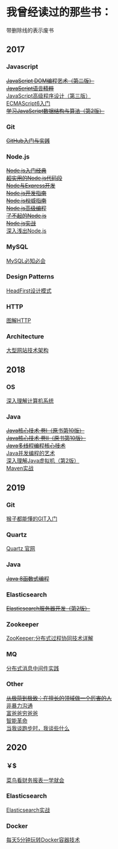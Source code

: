 # 我曾经读过的那些书：
带删除线的表示废书


## 2017

### Javascript
[~~JavaScript DOM编程艺术（第二版）~~](https://book.douban.com/subject/6038371/)   
[~~JavaScript语言精粹~~](https://book.douban.com/subject/3590768/)      
[JavaScript高级程序设计（第三版）](https://book.douban.com/subject/10546125/)  
[ECMAScript6入门](https://book.douban.com/subject/25966265/)  
[~~学习JavaScript数据结构与算法（第2版）~~](https://book.douban.com/subject/27129352/)

### Git
[~~GitHub入门与实践~~](https://book.douban.com/subject/26462816/)   

### Node.js
[~~Node.js入门经典~~](https://book.douban.com/subject/23780706/)  
[~~超实用的Node.js代码段~~](https://book.douban.com/subject/26658600/)  
[~~Node与Express开发~~](https://book.douban.com/subject/26301434/)   
[~~Node.js开发指南~~](https://book.douban.com/subject/10789820/)    
[~~Node.js权威指南~~](https://book.douban.com/subject/25892704/)  
[~~Node.js高级编程~~](https://book.douban.com/subject/25799431/)  
[~~了不起的Node.js~~](https://book.douban.com/subject/25767596/)  
[~~Node.js实战~~](https://book.douban.com/subject/25870705/)  
[深入浅出Node.js](https://book.douban.com/subject/25768396/) 

### MySQL
[MySQL必知必会](https://book.douban.com/subject/3354490/) 

### Design Patterns
[HeadFirst设计模式](https://book.douban.com/subject/2243615/)  

### HTTP
[图解HTTP](https://book.douban.com/subject/25863515/) 

### Architecture
[大型网站技术架构](https://book.douban.com/subject/25723064/)  

## 2018

### OS
[深入理解计算机系统](https://book.douban.com/subject/26912767/) 

### Java
[~~Java核心技术·卷I（原书第10版）~~](https://book.douban.com/subject/26880667/)  
[~~Java核心技术·卷II（原书第10版）~~](https://book.douban.com/subject/27165931/)  
[~~Java多线程编程核心技术~~](https://book.douban.com/subject/26555197/)  
[Java并发编程的艺术](https://book.douban.com/subject/26591326/)  
[深入理解Java虚拟机（第2版）](https://book.douban.com/subject/24722612/)   
[Maven实战](https://book.douban.com/subject/5345682/)  

## 2019

### Git  
[猴子都能懂的GIT入门](https://backlog.com/git-tutorial/cn/contents/)   

### Quartz
[Quartz 官网](http://www.quartz-scheduler.org/documentation/)

### Java
[~~Java 8函数式编程~~](https://book.douban.com/subject/26346017/)   

### Elasticsearch
[~~Elasticsearch服务器开发（第2版）~~](https://book.douban.com/subject/26318087/)

### Zookeeper
[ZooKeeper:分布式过程协同技术详解](https://book.douban.com/subject/26766807/)    

### MQ
[分布式消息中间件实践
](https://book.douban.com/subject/30337995/)    

### Other
[~~从极简到极致：在擅长的领域做一个厉害的人~~](https://book.douban.com/subject/30270124/)  
[非暴力沟通](https://book.douban.com/subject/3533221/)  
[富爸爸穷爸爸](https://book.douban.com/subject/1033778/)  
[智能革命](https://book.douban.com/subject/27017609/)  
[当我谈跑步时，我谈些什么](https://book.douban.com/subject/4872222/)   

## 2020

### ￥$
[菜鸟看财务报表一学就会
](https://book.douban.com/subject/25733327/)     

### Elasticsearch
[Elasticsearch实战
](https://book.douban.com/subject/30380439/)   

### Docker
[每天5分钟玩转Docker容器技术
](https://book.douban.com/subject/27593748/)    





